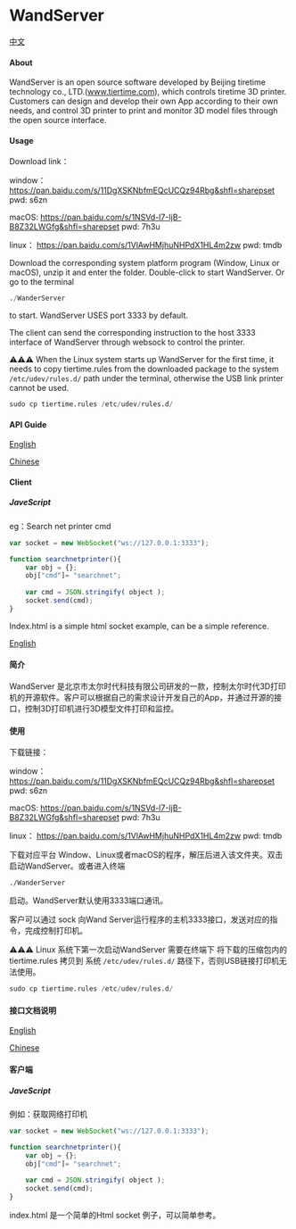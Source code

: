 # WandServer

[中文](#简介)

#### About

WandServer is an open source software developed by Beijing tiretime technology co., LTD.(www.tiertime.com), which controls tiretime 3D printer. Customers can design and develop their own App according to their own needs, and control 3D printer to print and monitor 3D model files through the open source interface.

#### Usage

Download link：

window：https://pan.baidu.com/s/11DgXSKNbfmEQcUCQz94Rbg&shfl=sharepset   pwd: s6zn

macOS:    https://pan.baidu.com/s/1NSVd-l7-IjB-B8Z32LWGfg&shfl=sharepset           pwd: 7h3u

linux：	https://pan.baidu.com/s/1VlAwHMjhuNHPdX1HL4m2zw                                pwd: tmdb



Download the corresponding system platform program (Window, Linux or macOS), unzip it and enter the folder. Double-click to start WandServer. Or go to the terminal

```python
./WanderServer
```

 to start. WandServer USES port 3333 by default.

The client can send the corresponding instruction to the host 3333 interface of WandServer through websock to control the printer.

⚠️⚠️⚠️ When the Linux system starts up WandServer for the first time, it needs to copy tiertime.rules from the downloaded package to the system ` /etc/udev/rules.d/` path under the terminal, otherwise the USB link printer cannot be used.

```python
sudo cp tiertime.rules /etc/udev/rules.d/
```

#### API Guide

[ English ](API_en.md)

[ Chinese ](API_zh.md)

#### Client

##### JaveScript

eg：Search net printer cmd

```js
var socket = new WebSocket("ws://127.0.0.1:3333");

function searchnetprinter(){
	var obj = {};
	obj["cmd"]= "searchnet";
	
	var cmd = JSON.stringify( object );
	socket.send(cmd);
}
```

Index.html  is a simple html socket example, can be a simple reference.





[English](#About)

#### 简介

WandServer 是北京市太尔时代科技有限公司研发的一款，控制太尔时代3D打印机的开源软件。客户可以根据自己的需求设计开发自己的App，并通过开源的接口，控制3D打印机进行3D模型文件打印和监控。

#### 使用

下载链接：

window：https://pan.baidu.com/s/11DgXSKNbfmEQcUCQz94Rbg&shfl=sharepset   pwd: s6zn

macOS:    https://pan.baidu.com/s/1NSVd-l7-IjB-B8Z32LWGfg&shfl=sharepset           pwd: 7h3u

linux：	https://pan.baidu.com/s/1VlAwHMjhuNHPdX1HL4m2zw                                pwd: tmdb



下载对应平台 Window、Linux或者macOS的程序，解压后进入该文件夹。双击启动WandServer。或者进入终端 

```
./WanderServer
```

 启动。WandServer默认使用3333端口通讯。

客户可以通过 sock 向Wand Server运行程序的主机3333接口，发送对应的指令，完成控制打印机。

⚠️⚠️⚠️  Linux 系统下第一次启动WandServer 需要在终端下 将下载的压缩包内的 tiertime.rules 拷贝到 系统 `/etc/udev/rules.d/` 路径下，否则USB链接打印机无法使用。

```python
sudo cp tiertime.rules /etc/udev/rules.d/
```



#### 接口文档说明

[ English ](API_en.md)

[ Chinese ](API_zh.md)

#### 客户端

##### JaveScript

例如：获取网络打印机

```js
var socket = new WebSocket("ws://127.0.0.1:3333");

function searchnetprinter(){
	var obj = {};
	obj["cmd"]= "searchnet";
	
	var cmd = JSON.stringify( object );
	socket.send(cmd);
}
```



index.html 是一个简单的Html socket 例子，可以简单参考。



